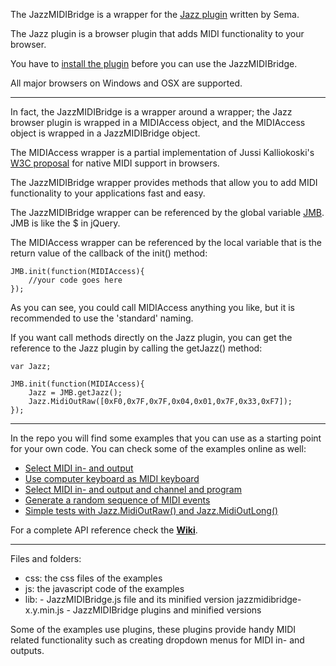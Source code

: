 The JazzMIDIBridge is a wrapper for the [Jazz plugin](http://jazz-soft.net/) written by Sema. 

The Jazz plugin is a browser plugin that adds MIDI functionality to your browser.

You have to [install the plugin](http://jazz-soft.net/download/) before you can use the JazzMIDIBridge. 

All major browsers on Windows and OSX are supported.

***

In fact, the JazzMIDIBridge is a wrapper around a wrapper; the Jazz browser plugin is wrapped in a MIDIAccess object, and the MIDIAccess object  is wrapped in a JazzMIDIBridge object.

The MIDIAccess wrapper is a partial implementation of Jussi Kalliokoski's [W3C proposal]( https://gist.github.com/1752949) for native MIDI support in browsers.

The JazzMIDIBridge wrapper provides methods that allow you to add MIDI functionality to your applications fast and easy.

The JazzMIDIBridge wrapper can be referenced by the global variable [JMB](https://github.com/abudaan/JazzMIDIBridge/wiki/JMB). JMB is like the $ in jQuery.

The MIDIAccess wrapper can be referenced by the local variable that is the return value of the callback of the init() method:

```
JMB.init(function(MIDIAccess){
	//your code goes here
});
```

As you can see, you could call MIDIAccess anything you like, but it is recommended to use the 'standard' naming.

If you want call methods directly on the Jazz plugin, you can get the reference to the Jazz plugin by calling the getJazz() method:

```
var Jazz;

JMB.init(function(MIDIAccess){
	Jazz = JMB.getJazz();
	Jazz.MidiOutRaw([0xF0,0x7F,0x7F,0x04,0x01,0x7F,0x33,0xF7]);
});
```


***

In the repo you will find some examples that you can use as a starting point for your own code. You can check some of the examples online as well:
* [Select MIDI in- and output](http://abumarkub.net/jazzmidibridge/example2-input-output.html)
* [Use computer keyboard as MIDI keyboard](http://abumarkub.net/jazzmidibridge/example3-computer-keyboard.html)
* [Select MIDI in- and output and channel and program](http://abumarkub.net/jazzmidibridge/example4-channel-program.html)
* [Generate a random sequence of MIDI events](http://abumarkub.net/jazzmidibridge/example5-random-sequence.html)
* [Simple tests with Jazz.MidiOutRaw() and Jazz.MidiOutLong()](http://abumarkub.net/jazzmidibridge/example6-sysex.html)

For a complete API reference check the [**Wiki**](https://github.com/abudaan/JazzMIDIBridge/wiki).

***

Files and folders:
* css: the css files of the examples
* js: the javascript code of the examples
* lib: 
       - JazzMIDIBridge.js file and its minified version jazzmidibridge-x.y.min.js
       - JazzMIDIBridge plugins and minified versions
      
Some of the examples use plugins, these plugins provide handy MIDI related functionality such as creating dropdown menus for MIDI in- and outputs.
